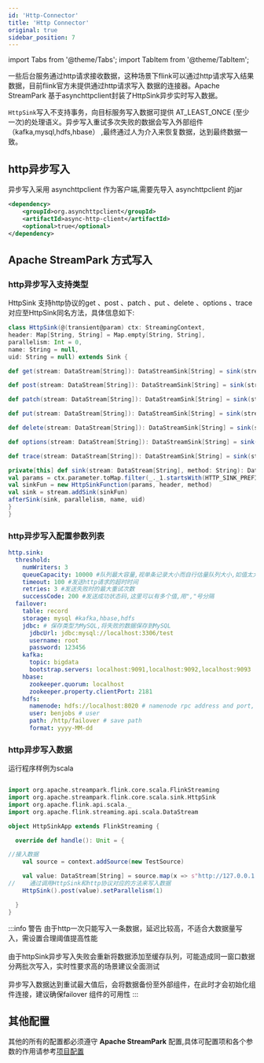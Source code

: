 ```yaml
---
id: 'Http-Connector'
title: 'Http Connector'
original: true
sidebar_position: 7
---
```


import Tabs from '@theme/Tabs';
import TabItem from '@theme/TabItem';

一些后台服务通过http请求接收数据，这种场景下flink可以通过http请求写入结果数据，目前flink官方未提供通过http请求写入
数据的连接器。Apache StreamPark 基于asynchttpclient封装了HttpSink异步实时写入数据。

`HttpSink`写入不支持事务，向目标服务写入数据可提供 AT_LEAST_ONCE (至少一次)的处理语义。异步写入重试多次失败的数据会写入外部组件（kafka,mysql,hdfs,hbase）
,最终通过人为介入来恢复数据，达到最终数据一致。


## http异步写入
异步写入采用 asynchttpclient 作为客户端,需要先导入 asynchttpclient 的jar

```xml
<dependency>
    <groupId>org.asynchttpclient</groupId>
    <artifactId>async-http-client</artifactId>
    <optional>true</optional>
</dependency>
```

## Apache StreamPark 方式写入

### http异步写入支持类型

HttpSink 支持http协议的get 、post 、patch 、put 、delete 、options 、trace 对应至HttpSink同名方法，具体信息如下:

<TabItem value="Scala" label="Scala">

```scala
class HttpSink(@(transient@param) ctx: StreamingContext,
header: Map[String, String] = Map.empty[String, String],
parallelism: Int = 0,
name: String = null,
uid: String = null) extends Sink {

def get(stream: DataStream[String]): DataStreamSink[String] = sink(stream, HttpGet.METHOD_NAME)

def post(stream: DataStream[String]): DataStreamSink[String] = sink(stream, HttpPost.METHOD_NAME)

def patch(stream: DataStream[String]): DataStreamSink[String] = sink(stream, HttpPatch.METHOD_NAME)

def put(stream: DataStream[String]): DataStreamSink[String] = sink(stream, HttpPut.METHOD_NAME)

def delete(stream: DataStream[String]): DataStreamSink[String] = sink(stream, HttpDelete.METHOD_NAME)

def options(stream: DataStream[String]): DataStreamSink[String] = sink(stream, HttpOptions.METHOD_NAME)

def trace(stream: DataStream[String]): DataStreamSink[String] = sink(stream, HttpTrace.METHOD_NAME)

private[this] def sink(stream: DataStream[String], method: String): DataStreamSink[String] = {
val params = ctx.parameter.toMap.filter(_._1.startsWith(HTTP_SINK_PREFIX)).map(x => x._1.drop(HTTP_SINK_PREFIX.length + 1) -> x._2)
val sinkFun = new HttpSinkFunction(params, header, method)
val sink = stream.addSink(sinkFun)
afterSink(sink, parallelism, name, uid)
}
}

```
</TabItem>

### http异步写入配置参数列表

```yaml
http.sink:
  threshold:
    numWriters: 3
    queueCapacity: 10000 #队列最大容量,视单条记录大小而自行估量队列大小,如值太大,上游数据源来的太快,下游写入数据跟不上可能会OOM.
    timeout: 100 #发送http请求的超时时间
    retries: 3 #发送失败时的最大重试次数
    successCode: 200 #发送成功状态码,这里可以有多个值,用","号分隔
  failover:
    table: record
    storage: mysql #kafka,hbase,hdfs
    jdbc: # 保存类型为MySQL,将失败的数据保存到MySQL
      jdbcUrl: jdbc:mysql://localhost:3306/test
      username: root
      password: 123456
    kafka:
      topic: bigdata
      bootstrap.servers: localhost:9091,localhost:9092,localhost:9093
    hbase:
      zookeeper.quorum: localhost
      zookeeper.property.clientPort: 2181
    hdfs:
      namenode: hdfs://localhost:8020 # namenode rpc address and port, e.g: hdfs://hadoop:8020 , hdfs://hadoop:9000
      user: benjobs # user
      path: /http/failover # save path
      format: yyyy-MM-dd
```

### http异步写入数据
运行程序样例为scala

<Tabs>
<TabItem value="Scala" label="Scala">

```scala

import org.apache.streampark.flink.core.scala.FlinkStreaming
import org.apache.streampark.flink.core.scala.sink.HttpSink
import org.apache.flink.api.scala._
import org.apache.flink.streaming.api.scala.DataStream

object HttpSinkApp extends FlinkStreaming {

  override def handle(): Unit = {

//接入数据
    val source = context.addSource(new TestSource)

    val value: DataStream[String] = source.map(x => s"http://127.0.0.1:8080?userId=(${x.userId}&siteId=${x.siteId})")
//    通过调用HttpSink和http协议对应的方法来写入数据
    HttpSink().post(value).setParallelism(1)

  }
}

```
</TabItem>
</Tabs>

:::info 警告
由于http一次只能写入一条数据，延迟比较高，不适合大数据量写入，需设置合理阈值提高性能<br></br>
由于httpSink异步写入失败会重新将数据添加至缓存队列，可能造成同一窗口数据分两批次写入，实时性要求高的场景建议全面测试<br></br>
异步写入数据达到重试最大值后，会将数据备份至外部组件，在此时才会初始化组件连接，建议确保failover 组件的可用性
:::

## 其他配置
其他的所有的配置都必须遵守 **Apache StreamPark** 配置,具体可配置项和各个参数的作用请参考[项目配置](/docs/development/conf)
